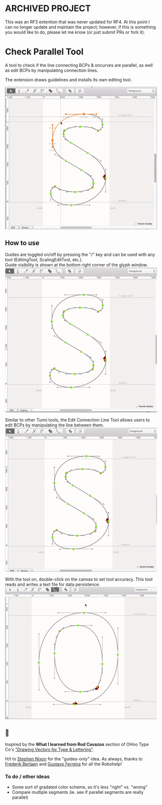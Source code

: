 # ARCHIVED PROJECT
This was an RF3 extention that was never updated for RF4. At this point I can no longer update and maintain the project; however, if this is something you would like to do, please let me know (or just submit PRs or fork it).

# Check Parallel Tool
A tool to check if the line connecting BCPs & oncurves are parallel, as well as edit BCPs by manipulating connection lines.

The extension draws guidelines and installs its own editing tool.

![animated demo](https://github.com/jtanadi/CheckParallelTool/blob/master/z-misc/demo4_181127.gif "animated demo")

## How to use
Guides are toggled on/off by pressing the "/" key and can be used with any tool (EditingTool, ScalingEditTool, etc.).  
Guide visibility is shown at the bottom right corner of the glyph window.
![guides demo](https://github.com/jtanadi/CheckParallelTool/blob/master/z-misc/demo5_181127.gif "animated demo")

Similar to other Tunni tools, the Edit Connection Line Tool allows users to edit BCPs by manipulating the line between them.
![guides demo](https://github.com/jtanadi/CheckParallelTool/blob/master/z-misc/demo7_181127.gif "animated demo")

With the tool on, double-click on the canvas to set tool accuracy. This tool reads and writes a text file for data persistence.
![menu demo](https://github.com/jtanadi/CheckParallelTool/blob/master/z-misc/demo2_181104.gif "menu demo")

## 📣
Inspired by the **What I learned from Rod Cavazos** section of OHno Type Co's ["Drawing Vectors for Type & Lettering"](https://ohnotype.co/blog/drawing-vectors).

H/t to [Stephen Nixon](http://stephennixon.com/) for the "guides-only" idea. 
As always, thanks to [Frederik Berlaen](http://typemytype.com/) and [Gustavo Ferreira](http://www.gustavoferreira.com/) for all the Robohelp!

### To do / other ideas
- Some sort of gradated color scheme, so it's less "right" vs. "wrong"
- Compare multiple segments (ie. see if parallel segments are really parallel)
